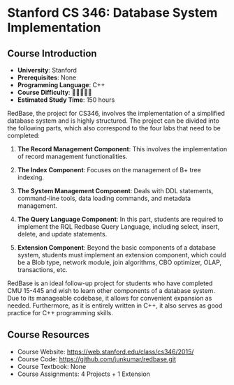 # Stanford CS 346: Database System Implementation

## Course Introduction

- **University**: Stanford
- **Prerequisites**: None
- **Programming Language**: C++
- **Course Difficulty**: 🌟🌟🌟🌟🌟
- **Estimated Study Time**: 150 hours

RedBase, the project for CS346, involves the implementation of a simplified database system and is highly structured. The project can be divided into the following parts, which also correspond to the four labs that need to be completed:

1. **The Record Management Component**: This involves the implementation of record management functionalities.

2. **The Index Component**: Focuses on the management of B+ tree indexing.

3. **The System Management Component**: Deals with DDL statements, command-line tools, data loading commands, and metadata management.

4. **The Query Language Component**: In this part, students are required to implement the RQL Redbase Query Language, including select, insert, delete, and update statements.

5. **Extension Component**: Beyond the basic components of a database system, students must implement an extension component, which could be a Blob type, network module, join algorithms, CBO optimizer, OLAP, transactions, etc.

RedBase is an ideal follow-up project for students who have completed CMU 15-445 and wish to learn other components of a database system. Due to its manageable codebase, it allows for convenient expansion as needed. Furthermore, as it is entirely written in C++, it also serves as good practice for C++ programming skills.

## Course Resources

- Course Website: <https://web.stanford.edu/class/cs346/2015/>
- Course Code: <https://github.com/junkumar/redbase.git>
- Course Textbook: None
- Course Assignments: 4 Projects + 1 Extension